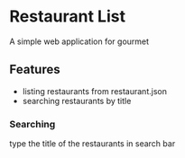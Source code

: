 # Restaurant List
A simple web application for gourmet

## Features
- listing restaurants from restaurant.json
- searching restaurants by title

### Searching
type the title of the restaurants in search bar

